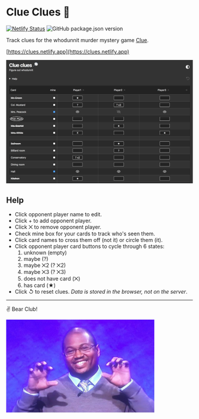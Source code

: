 # Clue Clues 🔎

[![Netlify Status](https://api.netlify.com/api/v1/badges/a16dec60-ba7f-4aff-99ec-4fba6b5ffb2a/deploy-status)](https://app.netlify.com/sites/clues/deploys) ![GitHub package.json version](https://img.shields.io/github/package-json/v/brianzelip/clues?color=%2312b337)

Track clues for the whodunnit murder mystery game [Clue](https://en.wikipedia.org/wiki/Cluedo).

[https://clues.netlify.app](https://clues.netlify.app)

![Clue Clues screenshot](assets/clue-clues-screenshot.png)

## Help

- Click opponent player name to edit.
- Click + to add opponent player.
- Click ⨉ to remove opponent player.
- Check mine box for your cards to track who's seen them.
- Click card names to cross them off (not it) or circle them (it).
- Click opponent player card buttons to cycle through 6 states:
  1. unknown (empty)
  2. maybe (?)
  3. maybe ⨉2 (? ⨉2)
  4. maybe ⨉3 (? ⨉3)
  5. does not have card (⨉)
  6. has card (★)
- Click ↺ to reset clues. _Data is stored in the browser, not on the server_.

---

✌️ Bear Club!

<img
  width="400"
  src="assets/rowr.png"
  alt="Bucktown Tiger on Jeopardy"
  title="Bucktown Tiger on Jeopardy">
